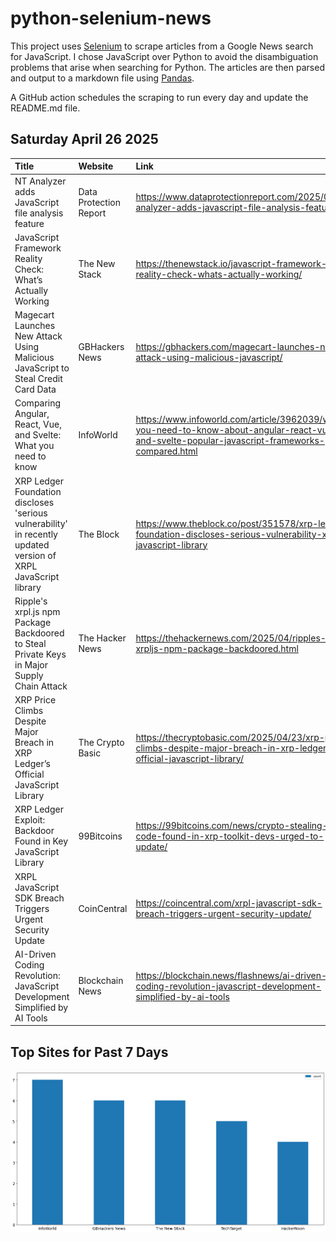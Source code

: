 # python-selenium-news

This project uses [Selenium](https://www.seleniumhq.org/) to scrape articles from a Google News search for JavaScript.
I chose JavaScript over Python to avoid the disambiguation problems that arise when searching for Python.
The articles are then parsed and output to a markdown file using [Pandas](https://pandas.pydata.org/).

A GitHub action schedules the scraping to run every day and update the README.md file.

## Saturday April 26 2025


| Title                                                                                                          | Website                | Link                                                                                                                                           |
|:---------------------------------------------------------------------------------------------------------------|:-----------------------|:-----------------------------------------------------------------------------------------------------------------------------------------------|
| NT Analyzer adds JavaScript file analysis feature                                                              | Data Protection Report | https://www.dataprotectionreport.com/2025/04/nt-analyzer-adds-javascript-file-analysis-feature/                                                |
| JavaScript Framework Reality Check: What’s Actually Working                                                    | The New Stack          | https://thenewstack.io/javascript-framework-reality-check-whats-actually-working/                                                              |
| Magecart Launches New Attack Using Malicious JavaScript to Steal Credit Card Data                              | GBHackers News         | https://gbhackers.com/magecart-launches-new-attack-using-malicious-javascript/                                                                 |
| Comparing Angular, React, Vue, and Svelte: What you need to know                                               | InfoWorld              | https://www.infoworld.com/article/3962039/what-you-need-to-know-about-angular-react-vue-and-svelte-popular-javascript-frameworks-compared.html |
| XRP Ledger Foundation discloses 'serious vulnerability' in recently updated version of XRPL JavaScript library | The Block              | https://www.theblock.co/post/351578/xrp-ledger-foundation-discloses-serious-vulnerability-xrpl-javascript-library                              |
| Ripple's xrpl.js npm Package Backdoored to Steal Private Keys in Major Supply Chain Attack                     | The Hacker News        | https://thehackernews.com/2025/04/ripples-xrpljs-npm-package-backdoored.html                                                                   |
| XRP Price Climbs Despite Major Breach in XRP Ledger’s Official JavaScript Library                              | The Crypto Basic       | https://thecryptobasic.com/2025/04/23/xrp-price-climbs-despite-major-breach-in-xrp-ledgers-official-javascript-library/                        |
| XRP Ledger Exploit: Backdoor Found in Key JavaScript Library                                                   | 99Bitcoins             | https://99bitcoins.com/news/crypto-stealing-code-found-in-xrp-toolkit-devs-urged-to-update/                                                    |
| XRPL JavaScript SDK Breach Triggers Urgent Security Update                                                     | CoinCentral            | https://coincentral.com/xrpl-javascript-sdk-breach-triggers-urgent-security-update/                                                            |
| AI-Driven Coding Revolution: JavaScript Development Simplified by AI Tools                                     | Blockchain News        | https://blockchain.news/flashnews/ai-driven-coding-revolution-javascript-development-simplified-by-ai-tools                                    |
## Top Sites for Past 7 Days

![Graph of Top Sites](https://raw.githubusercontent.com/dan-mba/python-selenium-news/main/last-week.png)
